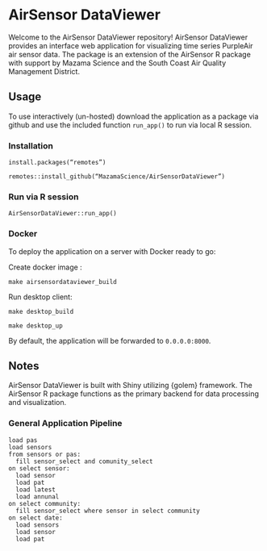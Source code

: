 # AirSensor DataViewer 

Welcome to the AirSensor DataViewer repository! 
AirSensor DataViewer provides an interface web application for visualizing time series PurpleAir air sensor data. The package is an extension of the AirSensor  R package with support by Mazama Science and the South Coast Air Quality Management District. 

## Usage

To use interactively (un-hosted) download the application as a package via github and use the included function `run_app()` to run via local R session.   

### Installation

`install.packages(“remotes”)`

`remotes::install_github(“MazamaScience/AirSensorDataViewer”)`

### Run via R session

`AirSensorDataViewer::run_app()`

### Docker

To deploy the application on a server with Docker ready to go:

Create docker image : 

`make airsensordataviewer_build`

Run desktop client: 

`make desktop_build`

`make desktop_up`

By default, the application will be forwarded to `0.0.0.0:8000`. 

## Notes 

AirSensor DataViewer is built with Shiny utilizing {golem} framework.  The AirSensor R package functions as the primary backend for data processing and visualization. 

### General Application Pipeline
```
load pas 
load sensors
from sensors or pas: 
  fill sensor_select and comunity_select
on select sensor:
  load sensor
  load pat
  load latest
  load annunal
on select community:
  fill sensor_select where sensor in select community
on select date: 
  load sensors
  load sensor
  load pat
```